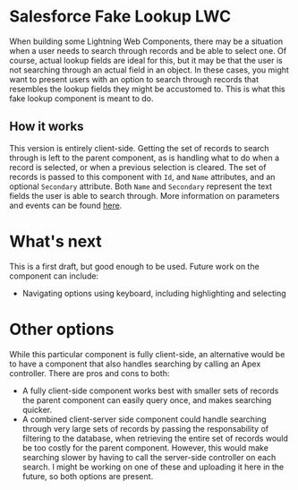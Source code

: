 # Salesforce Fake Lookup LWC

When building some Lightning Web Components, there may be a situation when a user needs to search through records and be able to select one. Of course, actual lookup fields are ideal for this, but it may be that the user is not searching through an actual field in an object. In these cases, you might want to present users with an option to search through records that resembles the lookup fields they might be accustomed to. This is what this fake lookup component is meant to do.

## How it works

This version is entirely client-side. Getting the set of records to search through is left to the parent component, as is handling what to do when a record is selected, or when a previous selection is cleared. The set of records is passed to this component with `Id`, and `Name` attributes, and an optional `Secondary` attribute. Both `Name` and `Secondary` represent the text fields the user is able to search through. More information on parameters and events can be found [here](https://github.com/FedeAbella/sfdc-fake-lookup-lwc/blob/master/force-app/main/default/lwc/fakeLookupField/parameters.md).

# What's next

This is a first draft, but good enough to be used. Future work on the component can include:
- Navigating options using keyboard, including highlighting and selecting

# Other options

While this particular component is fully client-side, an alternative would be to have a component that also handles searching by calling an Apex controller. There are pros and cons to both:
- A fully client-side component works best with smaller sets of records the parent component can easily query once, and makes searching quicker.
- A combined client-server side component could handle searching through very large sets of records by passing the responsability of filtering to the database, when retrieving the entire set of records would be too costly for the parent component. However, this would make searching slower by having to call the server-side controller on each search. I might be working on one of these and uploading it here in the future, so both options are present.